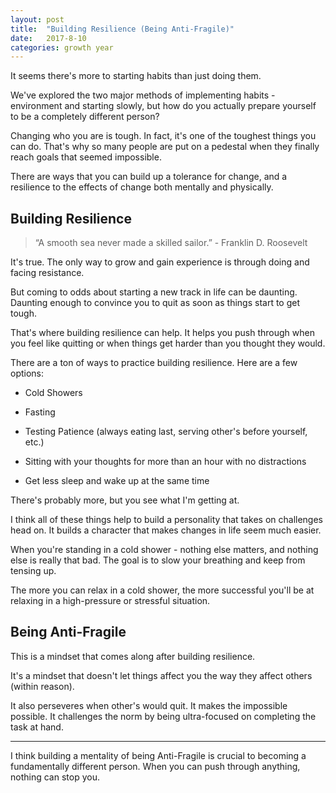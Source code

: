 ```yaml
---
layout: post
title:  "Building Resilience (Being Anti-Fragile)"
date:   2017-8-10
categories: growth year
---
```



It seems there's more to starting habits than just doing them.

We've explored the two major methods of implementing habits - environment and starting slowly, but how do you actually prepare yourself to be a completely different person?

Changing who you are is tough. In fact, it's one of the toughest things you can do. That's why so many people are put on a pedestal when they finally reach goals that seemed impossible.

There are ways that you can build up a tolerance for change, and a resilience to the effects of change both mentally and physically.

## Building Resilience

> “A smooth sea never made a skilled sailor.” - Franklin D. Roosevelt</p>

It's true. The only way to grow and gain experience is through doing and facing resistance.

But coming to odds about starting a new track in life can be daunting. Daunting enough to convince you to quit as soon as things start to get tough.

That's where building resilience can help. It helps you push through when you feel like quitting or when things get harder than you thought they would.

There are a ton of ways to practice building resilience. Here are a few options:

* Cold Showers

* Fasting

* Testing Patience (always eating last, serving other's before yourself, etc.)

* Sitting with your thoughts for more than an hour with no distractions

* Get less sleep and wake up at the same time

There's probably more, but you see what I'm getting at.

I think all of these things help to build a personality that takes on challenges head on. It builds a character that makes changes in life seem much easier.

When you're standing in a cold shower - nothing else matters, and nothing else is really that bad. The goal is to slow your breathing and keep from tensing up.

The more you can relax in a cold shower, the more successful you'll be at relaxing in a high-pressure or stressful situation.

## Being Anti-Fragile

This is a mindset that comes along after building resilience.

It's a mindset that doesn't let things affect you the way they affect others (within reason).

It also perseveres when other's would quit. It makes the impossible possible. It challenges the norm by being ultra-focused on completing the task at hand.

-----

I think building a mentality of being Anti-Fragile is crucial to becoming a fundamentally different person. When you can push through anything, nothing can stop you.
